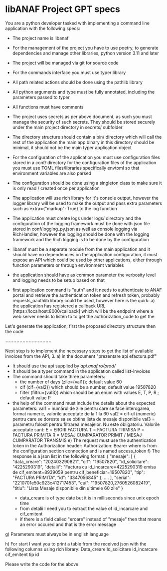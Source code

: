 # libANAF Project GPT specs

You are a python developer tasked with implementing a command line application with the following specs:

- The project name is libanaf
- For the management of the project you have to use poetry, to generate dependencies and
manage other libraries, python version 3.11 and later
- The project will be managed via git for source code
- For the commands interface you must use typer library
- All path related actions should be done using the pathlib library
- All python arguments and type must be fully annotated, including the parameters passed to typer
- All functions must have comments
- The project uses secrets as per above document, as such you must manage the security of such secrets.
They should be stored securely under the main project directory in secrets/ subfolder
- The directory structure should contain a bin/ directory which will call the rest of the application
  the main app binary in this directory should be minimal, it should not be the main typer application object
- For the configuration of the application you must use configuration files stored in a conf/ directory
for the configuration files of the application you must use TOML files/libraries specifically envtoml
so that environment variables are also parsed
- The configuration should be done using a singleton class to make sure it is only read / created once
per application
- The application will use rich library for it's console output, however the logger library will be used
to make the output and pass extra parameters such as extra={"markup": True} to the log function
- The application must create logs under logs/ directory and the configuration of the logging framework must be done with json file stored in conf/logging_py.json as well as console logging via RichHandler, however the logging should be done with the logging framework and the Rich logging is to be done by the configuration
- libanaf must be a separate module from the main application and it should have no dependencies on the
application configuration, it must expose an API which could be used by other applications, either through
function parameters or through environment variables

- the application should have as common parameter the verbosity level and logging needs to be setup based on that

- first application command is "auth" and it needs to authenticate to ANAF portal and retrieve the
authentication token and refresh token, probably requests_oauthlib library could be used, however here is the quirk:
  a) the application has registered a callback URL [https://localhost:8000/callback] which will be the endpoint where a web server needs to listen to to get the authorization_code to get the 


Let's generate the application; first the proposed directory structure then the code

================

Next step is to implement the necessary steps to get the list of available invoices from the API, 3. a) in the document "prezentare api efactura.pdf"

* It should use the api supplied by *api.anaf.ro/prod/*
* It should be a typer command in the application called list-invoices
* The command should take three parameters: 
    - the number of days (zile={val1}); default value 60
    - cif (cif={val2}) which should be a number, default value 19507820
    - filter (filtru={val3}) which should be an enum with values E, T, P, R ; default value P
* the help of the command must include the details about the expected parameters:
    val1 = numărul de zile pentru care se face interogarea, format numeric, valorile acceptate de la 1 la 60
    val2 = cif-ul (numeric) pentru care se doreste sa se obtina lista de mesaje disponibile
    val3 = parametru folosit pentru filtrarea mesajelor. Nu este obligatoriu. Valorile acceptate sunt:
    E = ERORI FACTURA
    T = FACTURA TRIMISA
    P = FACTURA PRIMITA
    R = MESAJ CUMPARATOR PRIMIT / MESAJ CUMPARATOR TRANSMIS
e) The request must use the authentication token in the Authorization header:
    Authorization: Bearer <TOKEN>
    where <TOKEN> is from the configuration section connection and is named access_token
f) The response is a json list in the following format:
  {
    "mesaje": [
        {
            "data_creare": "202403290821",
            "cif": "19507820",
            "id_solicitare": "4225290319",
            "detalii": "Factura cu id_incarcare=4225290319 emisa de cif_emitent=8939059 pentru cif_beneficiar=19507820",
            "tip": "FACTURA PRIMITA",
            "id": "3347056845"
        },
        ....
    ],
    "serial": "2210701e50c923c412717453",
    "cui": "19507820,2760526082419",
    "titlu": "Lista Mesaje disponibile din ultimele 60 zile"
  }
  - data_creare is of type date but it is in milliseconds since unix epoch time
  - from detalii I need you to extract the value of id_incarcare and cif_emitent
  - if there is a field called "eroare" instead of "mesaje" then that means an error occured and that is the error message

g) Parameters must always be in english language

h) For start I want you to print a table from the received json with the following columns using rich library:
   Data_creare Id_solicitare id_incarcare  cif_emitent  tip id

Please write the code for the above